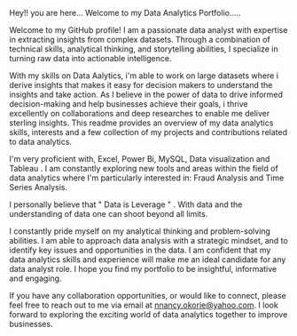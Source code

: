 Hey!! you are here... 
Welcome to my Data Analytics Portfolio.....

Welcome to my GitHub profile!  I am a passionate data analyst with expertise in extracting insights from complex datasets. 
Through a combination of technical skills, analytical thinking, and storytelling abilities, I specialize in turning raw data into actionable intelligence. 

With my skills on Data Aalytics, i'm able to work on large datasets where i derive insights  that makes it easy for decision makers to understand the insights and take action. 
As I believe in the power of data to drive informed decision-making and help businesses achieve their goals, i thrive excellently on collaborations and deep researches to enable me deliver sterling insights.
This readme provides an overview of my data analytics skills, interests and a few collection of my projects and contributions related to data analytics.


I'm very proficient with, Excel, Power Bi, MySQL, Data visualization and Tableau .
I am constantly exploring new tools and areas within the field of data analytics where I'm particularly interested in: Fraud Analysis and Time Series Analysis.

I personally believe that " Data is Leverage " . With data and the understanding of data one can shoot beyond all limits.

I constantly pride myself on my analytical thinking and problem-solving abilities. I am able to approach data analysis with a strategic mindset, and to identify key issues and opportunities in the data.
I am confident that my data analytics skills and experience will make me an ideal candidate for any data analyst role. I hope you find my portfolio to be insightful, informative and engaging.

If you have any  collaboration opportunities, or would like to connect, please feel free to reach out to me via email at nnancy.okorie@yahoo.com.
I look forward to exploring the exciting world of data analytics together to improve businesses.

